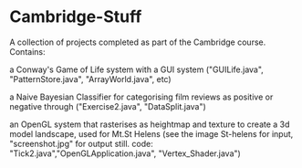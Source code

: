# Cambridge-Stuff
A collection of projects completed as part of the Cambridge course. 
Contains:

a Conway's Game of Life system with a GUI system ("GUILife.java", "PatternStore.java", "ArrayWorld.java", etc)

a Naive Bayesian Classifier for categorising film reviews as positive or negative through ("Exercise2.java", "DataSplit.java")

an OpenGL system that rasterises as heightmap and texture to create a 3d model landscape, used for Mt.St Helens (see the image St-helens for input, "screenshot.jpg" for output still. code: "Tick2.java","OpenGLApplication.java", "Vertex_Shader.java")
